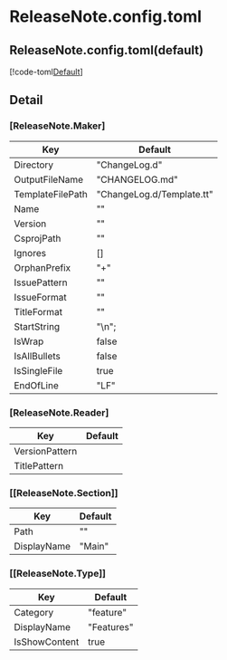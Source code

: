 # ReleaseNote.config.toml

## ReleaseNote.config.toml(default)

[!code-toml[Default](~/../NF.Tool.ReleaseNoteMaker/NF.Tool.ReleaseNoteMaker.CLI/res/ReleaseNote.config.toml)]

## Detail

### \[ReleaseNote.Maker]

| Key              | Default                           |
| ---------------- | --------------------------------- |
| Directory        | "ChangeLog.d"                     |
| OutputFileName   | "CHANGELOG.md"                    |
| TemplateFilePath | "ChangeLog.d/Template.tt"         |
| Name             | ""                                |
| Version          | ""                                |
| CsprojPath       | ""                                |
| Ignores          | []                                |
| OrphanPrefix     | "+"                               |
| IssuePattern     | ""                                |
| IssueFormat      | ""                                |
| TitleFormat      | ""                                |
| StartString      | "<!-- release notes start -->\n"; |
| IsWrap           | false                             |
| IsAllBullets     | false                             |
| IsSingleFile     | true                              |
| EndOfLine        | "LF"                              |

### \[ReleaseNote.Reader]

| Key            | Default |
| -------------- | ------- |
| VersionPattern |         |
| TitlePattern   |         |

### \[[ReleaseNote.Section]]

| Key         | Default |
| ----------- | ------- |
| Path        | ""      |
| DisplayName | "Main"  |


### \[[ReleaseNote.Type]]

| Key           | Default    |
| ------------- | ---------- |
| Category      | "feature"  |
| DisplayName   | "Features" |
| IsShowContent | true       |
